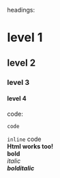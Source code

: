 headings:
# level 1
## level 2
### level 3
#### level 4
code:
```
code  
```  
`inline` code  
<b>Html works too!</b>  
**bold**  
_italic_  
***bolditalic***
